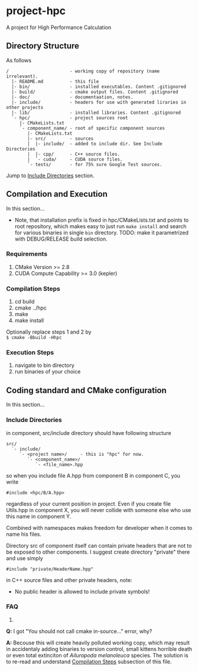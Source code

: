 # project-hpc
A project for High Performance Calculation

## Directory Structure
As follows

    /                       - working copy of repository (name irrelevant).
      |- README.md          - this file
      |- bin/               - installed executables. Content .gitignored
      |- build/             - cmake output files. Content .gitignored
      |- doc/               - documentaation, notes.
      |- include/           - headers for use with generated liraries in other projects
      |- lib/               - installed libraries. Content .gitignored
      `- hpc/               - project sources root
         |- CMakeLists.txt
         `- component_name/ - root of specific component sources
            |- CMakeLists.txt
            |- src/         - sources
            |  |- include/  - added to include dir. See Include Directories
            |  |- cpp/      - C++ source files.
            |  `- cuda/     - CUDA source files.
            `- tests/       - for 75% sure Google Test sources.

Jump to [Include Directories](#include-directories) section.

## Compilation and Execution
In this section...

  * Note, that installation prefix is fixed in hpc/CMakeLists.txt and points to root repository, which makes easy to just run ```make install``` and search for various binaries in single ```bin``` directory. TODO: make it parametrized with DEBUG/RELEASE build selection.

### Requirements
1. CMake Version >= 2.8
2. CUDA Compute Capability >= 3.0 (kepler)

### Compilation Steps<a name="compilation-steps"></a>
1. cd build
2. cmake ../hpc
3. make
4. make install

  Optionally replace steps 1 and 2 by <br />
    ```$ cmake -Bbuild -Hhpc```

### Execution Steps
1. navigate to bin directory
2. run binaries of your choice

## Coding standard and CMake configuration
In this section...
### Include Directories
in component, src/include directory should have following structure

    src/
      `- include/
         `- <project name>/     - this is "hpc" for now.
            `- <component_name>/
               `- <file_name>.hpp

so when you include file A.hpp from component B in component C, you write

    #include <hpc/B/A.hpp>

regardless of your current position in project. Even if you create file Utils.hpp in component X, you will never collide with someone else who use this name in component Y.

Combined with namespaces makes freedom for developer when it comes to name his files.

Directory src of component itself can contain private headers that are not to be exposed to other components. I suggest create directory "private" there and use simply

    #include "private/HeaderName.hpp"

in C++ source files and other private headers, note:

  * No public header is allowed to include private symbols!

### FAQ
1.
  **Q:** I got "You should not call cmake in-source..." error, why?

  **A:** Becouse this will create heavily polluted working copy, which may result in accidentaly adding binaries to version control, small kittens horrible death or even total extinciton of *Ailuropoda melanoleuca* species. The solution is to re-read and understand [Compilation Steps](#compilation-steps) subsection of this file.
